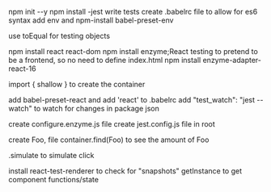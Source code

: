npm init --y
npm install -jest
write tests
create .babelrc file to allow for es6 syntax
add env and npm-install babel-preset-env

use toEqual for testing objects

npm install react react-dom
npm install enzyme;React testing to pretend to be a frontend, so no need to define index.html
npm install enzyme-adapter-react-16

import { shallow } to create the container

add babel-preset-react and add 'react' to .babelrc
add "test_watch": "jest --watch" to watch for changes in package json

create configure.enzyme.js file
create jest.config.js file in root

create Foo, file
container.find(Foo) to see the amount of Foo

.simulate to simulate click

install react-test-renderer to check for "snapshots"
getInstance to get component functions/state
